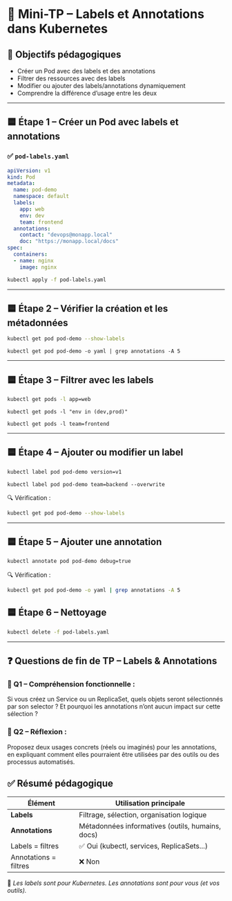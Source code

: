 # 🧪 Mini-TP – Labels et Annotations dans Kubernetes

## 🎯 Objectifs pédagogiques

- Créer un Pod avec des labels et des annotations
- Filtrer des ressources avec des labels
- Modifier ou ajouter des labels/annotations dynamiquement
- Comprendre la différence d’usage entre les deux

---

## 🟦 Étape 1 – Créer un Pod avec labels et annotations

### ✅ `pod-labels.yaml`
```yaml
apiVersion: v1
kind: Pod
metadata:
  name: pod-demo
  namespace: default
  labels:
    app: web
    env: dev
    team: frontend
  annotations:
    contact: "devops@monapp.local"
    doc: "https://monapp.local/docs"
spec:
  containers:
  - name: nginx
    image: nginx
```

```bash
kubectl apply -f pod-labels.yaml
```

---

## 🟦 Étape 2 – Vérifier la création et les métadonnées

```bash
kubectl get pod pod-demo --show-labels
```
```
kubectl get pod pod-demo -o yaml | grep annotations -A 5
```

---

## 🟦 Étape 3 – Filtrer avec les labels

```bash
kubectl get pods -l app=web
```
```
kubectl get pods -l "env in (dev,prod)"
```
```
kubectl get pods -l team=frontend
```

---

## 🟦 Étape 4 – Ajouter ou modifier un label

```bash
kubectl label pod pod-demo version=v1
```
```
kubectl label pod pod-demo team=backend --overwrite
```

🔍 Vérification :
```bash
kubectl get pod pod-demo --show-labels
```

---

## 🟦 Étape 5 – Ajouter une annotation

```bash
kubectl annotate pod pod-demo debug=true
```

🔍 Vérification :
```bash
kubectl get pod pod-demo -o yaml | grep annotations -A 5
```


## 🟦 Étape 6 – Nettoyage

```bash
kubectl delete -f pod-labels.yaml
```

---

## ❓ Questions de fin de TP – Labels & Annotations

### 🧠 Q1 – Compréhension fonctionnelle :

Si vous créez un Service ou un ReplicaSet, quels objets seront sélectionnés par son selector ?
Et pourquoi les annotations n’ont aucun impact sur cette sélection ?

### 💬 Q2 – Réflexion :


Proposez deux usages concrets (réels ou imaginés) pour les annotations, en expliquant comment elles pourraient être utilisées par des outils ou des processus automatisés.



## ✅ Résumé pédagogique

| Élément       | Utilisation principale                           |
|---------------|--------------------------------------------------|
| **Labels**     | Filtrage, sélection, organisation logique       |
| **Annotations**| Métadonnées informatives (outils, humains, docs)|
| Labels = filtres | ✅ Oui (kubectl, services, ReplicaSets...)     |
| Annotations = filtres | ❌ Non                                    |

💬 *Les labels sont pour Kubernetes. Les annotations sont pour vous (et vos outils).*
